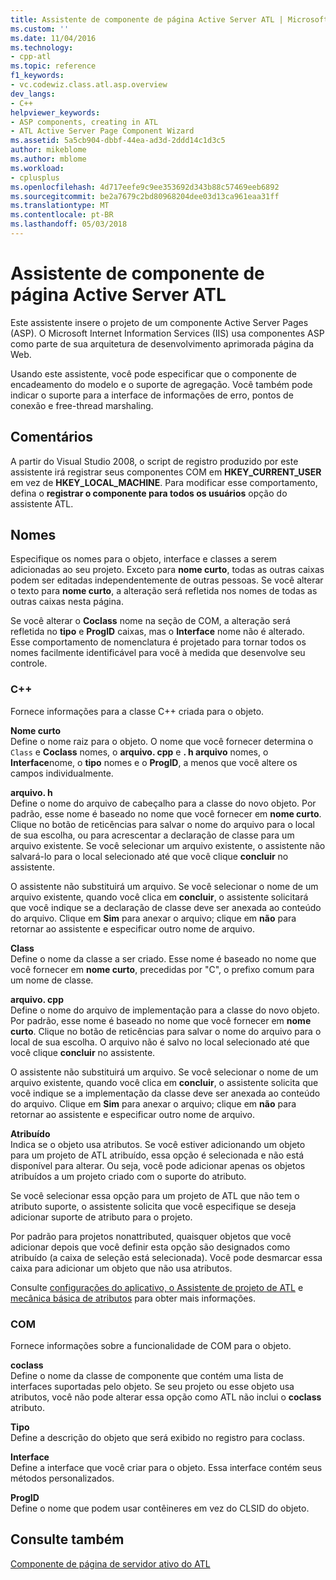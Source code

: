 ```yaml
---
title: Assistente de componente de página Active Server ATL | Microsoft Docs
ms.custom: ''
ms.date: 11/04/2016
ms.technology:
- cpp-atl
ms.topic: reference
f1_keywords:
- vc.codewiz.class.atl.asp.overview
dev_langs:
- C++
helpviewer_keywords:
- ASP components, creating in ATL
- ATL Active Server Page Component Wizard
ms.assetid: 5a5cb904-dbbf-44ea-ad3d-2ddd14c1d3c5
author: mikeblome
ms.author: mblome
ms.workload:
- cplusplus
ms.openlocfilehash: 4d717eefe9c9ee353692d343b88c57469eeb6892
ms.sourcegitcommit: be2a7679c2bd80968204dee03d13ca961eaa31ff
ms.translationtype: MT
ms.contentlocale: pt-BR
ms.lasthandoff: 05/03/2018
---
```

# <a name="atl-active-server-page-component-wizard"></a>Assistente de componente de página Active Server ATL
Este assistente insere o projeto de um componente Active Server Pages (ASP). O Microsoft Internet Information Services (IIS) usa componentes ASP como parte de sua arquitetura de desenvolvimento aprimorada página da Web.  
  
 Usando este assistente, você pode especificar que o componente de encadeamento do modelo e o suporte de agregação. Você também pode indicar o suporte para a interface de informações de erro, pontos de conexão e free-thread marshaling.  
  
## <a name="remarks"></a>Comentários  
 A partir do Visual Studio 2008, o script de registro produzido por este assistente irá registrar seus componentes COM em **HKEY_CURRENT_USER** em vez de **HKEY_LOCAL_MACHINE**. Para modificar esse comportamento, defina o **registrar o componente para todos os usuários** opção do assistente ATL.  
  
## <a name="names"></a>Nomes  
 Especifique os nomes para o objeto, interface e classes a serem adicionadas ao seu projeto. Exceto para **nome curto**, todas as outras caixas podem ser editadas independentemente de outras pessoas. Se você alterar o texto para **nome curto**, a alteração será refletida nos nomes de todas as outras caixas nesta página.  
  
 Se você alterar o **Coclass** nome na seção de COM, a alteração será refletida no **tipo** e **ProgID** caixas, mas o **Interface** nome não é alterado. Esse comportamento de nomenclatura é projetado para tornar todos os nomes facilmente identificável para você à medida que desenvolve seu controle.  
  
### <a name="c"></a>C++  
 Fornece informações para a classe C++ criada para o objeto.  
  
 **Nome curto**  
 Define o nome raiz para o objeto. O nome que você fornecer determina o `Class` e **Coclass** nomes, o **arquivo. cpp** e **. h arquivo** nomes, o **Interface**nome, o **tipo** nomes e o **ProgID**, a menos que você altere os campos individualmente.  
  
 **arquivo. h**  
 Define o nome do arquivo de cabeçalho para a classe do novo objeto. Por padrão, esse nome é baseado no nome que você fornecer em **nome curto**. Clique no botão de reticências para salvar o nome do arquivo para o local de sua escolha, ou para acrescentar a declaração de classe para um arquivo existente. Se você selecionar um arquivo existente, o assistente não salvará-lo para o local selecionado até que você clique **concluir** no assistente.  
  
 O assistente não substituirá um arquivo. Se você selecionar o nome de um arquivo existente, quando você clica em **concluir**, o assistente solicitará que você indique se a declaração de classe deve ser anexada ao conteúdo do arquivo. Clique em **Sim** para anexar o arquivo; clique em **não** para retornar ao assistente e especificar outro nome de arquivo.  
  
 **Class**  
 Define o nome da classe a ser criado. Esse nome é baseado no nome que você fornecer em **nome curto**, precedidas por "C", o prefixo comum para um nome de classe.  
  
 **arquivo. cpp**  
 Define o nome do arquivo de implementação para a classe do novo objeto. Por padrão, esse nome é baseado no nome que você fornecer em **nome curto**. Clique no botão de reticências para salvar o nome do arquivo para o local de sua escolha. O arquivo não é salvo no local selecionado até que você clique **concluir** no assistente.  
  
 O assistente não substituirá um arquivo. Se você selecionar o nome de um arquivo existente, quando você clica em **concluir**, o assistente solicita que você indique se a implementação da classe deve ser anexada ao conteúdo do arquivo. Clique em **Sim** para anexar o arquivo; clique em **não** para retornar ao assistente e especificar outro nome de arquivo.  
  
 **Atribuído**  
 Indica se o objeto usa atributos. Se você estiver adicionando um objeto para um projeto de ATL atribuído, essa opção é selecionada e não está disponível para alterar. Ou seja, você pode adicionar apenas os objetos atribuídos a um projeto criado com o suporte do atributo.  
  
 Se você selecionar essa opção para um projeto de ATL que não tem o atributo suporte, o assistente solicita que você especifique se deseja adicionar suporte de atributo para o projeto.  
  
 Por padrão para projetos nonattributed, quaisquer objetos que você adicionar depois que você definir esta opção são designados como atribuído (a caixa de seleção está selecionada). Você pode desmarcar essa caixa para adicionar um objeto que não usa atributos.  
  
 Consulte [configurações do aplicativo, o Assistente de projeto de ATL](../../atl/reference/application-settings-atl-project-wizard.md) e [mecânica básica de atributos](../../windows/basic-mechanics-of-attributes.md) para obter mais informações.  
  
### <a name="com"></a>COM  
 Fornece informações sobre a funcionalidade de COM para o objeto.  
  
 **coclass**  
 Define o nome da classe de componente que contém uma lista de interfaces suportadas pelo objeto. Se seu projeto ou esse objeto usa atributos, você não pode alterar essa opção como ATL não inclui o **coclass** atributo.  
  
 **Tipo**  
 Define a descrição do objeto que será exibido no registro para coclass.  
  
 **Interface**  
 Define a interface que você criar para o objeto. Essa interface contém seus métodos personalizados.  
  
 **ProgID**  
 Define o nome que podem usar contêineres em vez do CLSID do objeto.  
  
## <a name="see-also"></a>Consulte também  
 [Componente de página de servidor ativo do ATL](../../atl/reference/adding-an-atl-active-server-page-component.md)


